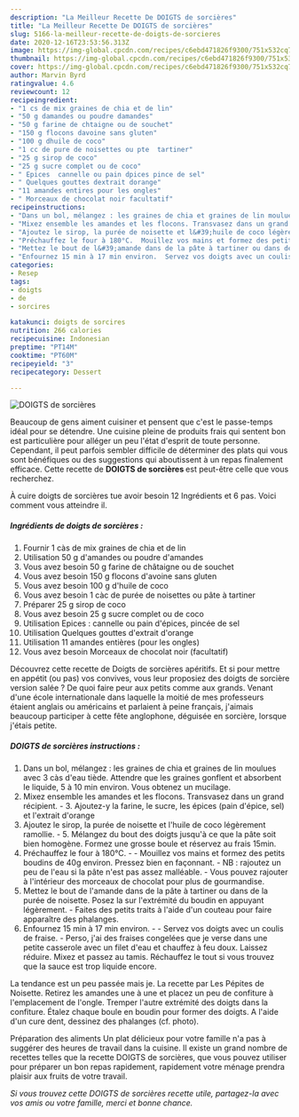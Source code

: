 ```yaml
---
description: "La Meilleur Recette De DOIGTS de sorcières"
title: "La Meilleur Recette De DOIGTS de sorcières"
slug: 5166-la-meilleur-recette-de-doigts-de-sorcieres
date: 2020-12-16T23:53:56.313Z
image: https://img-global.cpcdn.com/recipes/c6ebd471826f9300/751x532cq70/doigts-de-sorcieres-photo-principale-de-la-recette.jpg
thumbnail: https://img-global.cpcdn.com/recipes/c6ebd471826f9300/751x532cq70/doigts-de-sorcieres-photo-principale-de-la-recette.jpg
cover: https://img-global.cpcdn.com/recipes/c6ebd471826f9300/751x532cq70/doigts-de-sorcieres-photo-principale-de-la-recette.jpg
author: Marvin Byrd
ratingvalue: 4.6
reviewcount: 12
recipeingredient:
- "1 cs de mix graines de chia et de lin"
- "50 g damandes ou poudre damandes"
- "50 g farine de chtaigne ou de souchet"
- "150 g flocons davoine sans gluten"
- "100 g dhuile de coco"
- "1 cc de pure de noisettes ou pte  tartiner"
- "25 g sirop de coco"
- "25 g sucre complet ou de coco"
- " Epices  cannelle ou pain dpices pince de sel"
- " Quelques gouttes dextrait dorange"
- "11 amandes entires pour les ongles"
- " Morceaux de chocolat noir facultatif"
recipeinstructions:
- "Dans un bol, mélangez : les graines de chia et graines de lin moulues avec 3 càs d&#39;eau tiède. Attendre que les graines gonflent et absorbent le liquide, 5 à 10 min environ. Vous obtenez un mucilage."
- "Mixez ensemble les amandes et les flocons. Transvasez dans un grand récipient. 3. Ajoutez-y la farine, le sucre, les épices (pain d&#39;épice, sel) et l&#39;extrait d&#39;orange"
- "Ajoutez le sirop, la purée de noisette et l&#39;huile de coco légèrement ramollie. 5. Mélangez du bout des doigts jusqu&#39;à ce que la pâte soit bien homogène. Formez une grosse boule et réservez au frais 15min."
- "Préchauffez le four à 180°C.  Mouillez vos mains et formez des petits boudins de 40g environ. Pressez bien en façonnant. NB : rajoutez un peu de l&#39;eau si la pâte n&#39;est pas assez malléable. Vous pouvez rajouter à l&#39;intérieur des morceaux de chocolat pour plus de gourmandise."
- "Mettez le bout de l&#39;amande dans de la pâte à tartiner ou dans de la purée de noisette. Posez la sur l&#39;extrémité du boudin en appuyant légèrement. Faites des petits traits à l&#39;aide d&#39;un couteau pour faire apparaître des phalanges."
- "Enfournez 15 min à 17 min environ.  Servez vos doigts avec un coulis de fraise. Perso, j&#39;ai des fraises congelées que je verse dans une petite casserole avec un filet d&#39;eau et chauffez à feu doux. Laissez réduire. Mixez et passez au tamis. Réchauffez le tout si vous trouvez que la sauce est trop liquide encore."
categories:
- Resep
tags:
- doigts
- de
- sorcires

katakunci: doigts de sorcires 
nutrition: 266 calories
recipecuisine: Indonesian
preptime: "PT14M"
cooktime: "PT60M"
recipeyield: "3"
recipecategory: Dessert

---
```



![DOIGTS de sorcières](https://img-global.cpcdn.com/recipes/c6ebd471826f9300/751x532cq70/doigts-de-sorcieres-photo-principale-de-la-recette.jpg)

Beaucoup de gens aiment cuisiner et pensent que c'est le passe-temps idéal pour se détendre. Une cuisine pleine de produits frais qui sentent bon est particulière pour alléger un peu l'état d'esprit de toute personne. Cependant, il peut parfois sembler difficile de déterminer des plats qui vous sont bénéfiques ou des suggestions qui aboutissent à un repas finalement efficace. Cette recette de <strong> DOIGTS de sorcières </strong> est peut-être celle que vous recherchez.

<!--inarticleads1-->

À cuire doigts de sorcières tue avoir besoin 12 Ingrédients et 6 pas. Voici comment vous atteindre il.

##### Ingrédients de doigts de sorcières :

1. Fournir 1 càs de mix graines de chia et de lin
1. Utilisation 50 g d&#39;amandes ou poudre d&#39;amandes
1. Vous avez besoin 50 g farine de châtaigne ou de souchet
1. Vous avez besoin 150 g flocons d&#39;avoine sans gluten
1. Vous avez besoin 100 g d&#39;huile de coco
1. Vous avez besoin 1 càc de purée de noisettes ou pâte à tartiner
1. Préparer 25 g sirop de coco
1. Vous avez besoin 25 g sucre complet ou de coco
1. Utilisation  Epices : cannelle ou pain d&#39;épices, pincée de sel
1. Utilisation  Quelques gouttes d&#39;extrait d&#39;orange
1. Utilisation 11 amandes entières (pour les ongles)
1. Vous avez besoin  Morceaux de chocolat noir (facultatif)


Découvrez cette recette de Doigts de sorcières apéritifs. Et si pour mettre en appétit (ou pas) vos convives, vous leur proposiez des doigts de sorcière version salée ? De quoi faire peur aux petits comme aux grands. Venant d&#39;une école internationale dans laquelle la moitié de mes professeurs étaient anglais ou américains et parlaient à peine français, j&#39;aimais beaucoup participer à cette fête anglophone, déguisée en sorcière, lorsque j&#39;étais petite. 

<!--inarticleads2-->

##### DOIGTS de sorcières instructions :

1. Dans un bol, mélangez : les graines de chia et graines de lin moulues avec 3 càs d&#39;eau tiède. Attendre que les graines gonflent et absorbent le liquide, 5 à 10 min environ. Vous obtenez un mucilage.
1. Mixez ensemble les amandes et les flocons. Transvasez dans un grand récipient. - 3. Ajoutez-y la farine, le sucre, les épices (pain d&#39;épice, sel) et l&#39;extrait d&#39;orange
1. Ajoutez le sirop, la purée de noisette et l&#39;huile de coco légèrement ramollie. - 5. Mélangez du bout des doigts jusqu&#39;à ce que la pâte soit bien homogène. Formez une grosse boule et réservez au frais 15min.
1. Préchauffez le four à 180°C. -  - Mouillez vos mains et formez des petits boudins de 40g environ. Pressez bien en façonnant. - NB : rajoutez un peu de l&#39;eau si la pâte n&#39;est pas assez malléable. - Vous pouvez rajouter à l&#39;intérieur des morceaux de chocolat pour plus de gourmandise.
1. Mettez le bout de l&#39;amande dans de la pâte à tartiner ou dans de la purée de noisette. Posez la sur l&#39;extrémité du boudin en appuyant légèrement. - Faites des petits traits à l&#39;aide d&#39;un couteau pour faire apparaître des phalanges.
1. Enfournez 15 min à 17 min environ. -  - Servez vos doigts avec un coulis de fraise. - Perso, j&#39;ai des fraises congelées que je verse dans une petite casserole avec un filet d&#39;eau et chauffez à feu doux. Laissez réduire. Mixez et passez au tamis. Réchauffez le tout si vous trouvez que la sauce est trop liquide encore.


La tendance est un peu passée mais je. La recette par Les Pépites de Noisette. Retirez les amandes une à une et placez un peu de confiture à l&#39;emplacement de l&#39;ongle. Tremper l&#39;autre extrémité des doigts dans la confiture. Étalez chaque boule en boudin pour former des doigts. A l&#39;aide d&#39;un cure dent, dessinez des phalanges (cf. photo). 

<!--inarticleads1-->

<p>
Préparation des aliments Un plat délicieux pour votre famille n'a pas à suggérer des heures de travail dans la cuisine. Il existe un grand nombre de recettes telles que la recette DOIGTS de sorcières, que vous pouvez utiliser pour préparer un bon repas rapidement, rapidement votre ménage prendra plaisir aux fruits de votre travail.
</p>

<p>
<i>Si vous trouvez cette DOIGTS de sorcières recette utile, partagez-la avec vos amis ou votre famille, merci et bonne chance.</i>
</p>
